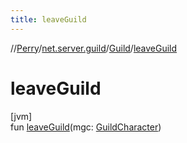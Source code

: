 ```yaml
---
title: leaveGuild
---
```

//[Perry](../../../index.html)/[net.server.guild](../index.html)/[Guild](index.html)/[leaveGuild](leave-guild.html)



# leaveGuild



[jvm]\
fun [leaveGuild](leave-guild.html)(mgc: [GuildCharacter](../-guild-character/index.html))




